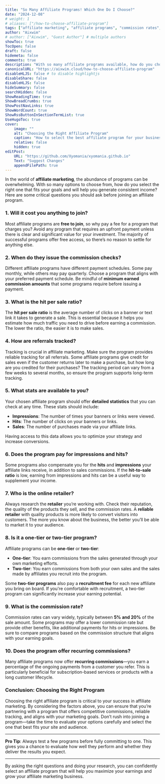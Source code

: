 ```yaml
---
title: "So Many Affiliate Programs! Which One Do I Choose?"
date: "2024-12-08"
# weight: 1
# aliases: ["/how-to-choose-affiliate-program"]
tags: ["affiliate marketing", "affiliate programs", "commission rates", "program selection"]
author: "Aixwim"
# author: ["Aixwim", "Guest Author"] # multiple authors
showToc: true
TocOpen: false
draft: false
hidemeta: false
comments: true
description: "With so many affiliate programs available, how do you choose the right one? Learn key factors to consider before joining an affiliate program to maximize your earnings."
canonicalURL: "https://aixwim.cloud/how-to-choose-affiliate-program"
disableHLJS: false # to disable highlightjs
disableShare: false
disableHLJS: false
hideSummary: false
searchHidden: false
ShowReadingTime: true
ShowBreadCrumbs: true
ShowPostNavLinks: true
ShowWordCount: true
ShowRssButtonInSectionTermList: true
UseHugoToc: true
cover:
    image: ""
    alt: "Choosing the Right Affiliate Program"
    caption: "How to select the best affiliate program for your business."
    relative: false
    hidden: true
editPost:
    URL: "https://github.com/Xyomania/xyomania.github.io"
    Text: "Suggest Changes"
    appendFilePath: true
---
```


In the world of **affiliate marketing**, the abundance of programs can be overwhelming. With so many options to choose from, how do you select the right one that fits your goals and will help you generate consistent income? Here are some critical questions you should ask before joining an affiliate program.

### 1. **Will it cost you anything to join?**

Most affiliate programs are **free to join**, so why pay a fee for a program that charges you? Avoid any program that requires an upfront payment unless there is clear and significant value for your investment. The majority of successful programs offer free access, so there’s no reason to settle for anything else.

### 2. **When do they issue the commission checks?**

Different affiliate programs have different payment schedules. Some pay monthly, while others may pay quarterly. Choose a program that aligns with your preferred payment schedule. Be mindful of **minimum earned commission amounts** that some programs require before issuing a payment.

### 3. **What is the hit per sale ratio?**

The **hit per sale ratio** is the average number of clicks on a banner or text link it takes to generate a sale. This is essential because it helps you estimate how much traffic you need to drive before earning a commission. The lower the ratio, the easier it is to make sales.

### 4. **How are referrals tracked?**

Tracking is crucial in affiliate marketing. Make sure the program provides reliable tracking for all referrals. Some affiliate programs give credit for sales even if the customer returns later to make a purchase, but how long are you credited for their purchases? The tracking period can vary from a few weeks to several months, so ensure the program supports long-term tracking.

### 5. **What stats are available to you?**

Your chosen affiliate program should offer **detailed statistics** that you can check at any time. These stats should include:

- **Impressions**: The number of times your banners or links were viewed.
- **Hits**: The number of clicks on your banners or links.
- **Sales**: The number of purchases made via your affiliate links.

Having access to this data allows you to optimize your strategy and increase conversions.

### 6. **Does the program pay for impressions and hits?**

Some programs also compensate you for the **hits** and **impressions** your affiliate links receive, in addition to sales commissions. If the **hit-to-sale ratio** is low, earning from impressions and hits can be a useful way to supplement your income.

### 7. **Who is the online retailer?**

Always research the **retailer** you’re working with. Check their reputation, the quality of the products they sell, and the commission rates. A **reliable retailer** with quality products is more likely to convert visitors into customers. The more you know about the business, the better you’ll be able to market it to your audience.

### 8. **Is it a one-tier or two-tier program?**

Affiliate programs can be **one-tier** or **two-tier**:

- **One-tier**: You earn commissions from the sales generated through your own marketing efforts.
- **Two-tier**: You earn commissions from both your own sales and the sales made by affiliates you recruit into the program.

Some **two-tier programs** also pay a **recruitment fee** for each new affiliate you bring on board. If you're comfortable with recruitment, a two-tier program can significantly increase your earning potential.

### 9. **What is the commission rate?**

Commission rates can vary widely, typically between **5% and 20%** of the sale amount. Some programs may offer a lower commission rate but provide other benefits, like additional payments for hits or impressions. Be sure to compare programs based on the commission structure that aligns with your earning goals.

### 10. **Does the program offer recurring commissions?**

Many affiliate programs now offer **recurring commissions**—you earn a percentage of the ongoing payments from a customer you refer. This is particularly beneficial for subscription-based services or products with a long customer lifecycle.

### Conclusion: Choosing the Right Program

Choosing the right affiliate program is critical to your success in affiliate marketing. By considering the factors above, you can ensure that you’re partnering with a program that offers competitive commissions, reliable tracking, and aligns with your marketing goals. Don’t rush into joining a program—take the time to evaluate your options carefully and select the one that best fits your site and audience.

---

**Pro Tip**: Always test a few programs before fully committing to one. This gives you a chance to evaluate how well they perform and whether they deliver the results you expect.

---

By asking the right questions and doing your research, you can confidently select an affiliate program that will help you maximize your earnings and grow your affiliate marketing business.
